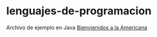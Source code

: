 # lenguajes-de-programacion

Archivo de ejemplo en Java
[Bienvienidos a la Americana](https://americana.edu.co/portal/)
